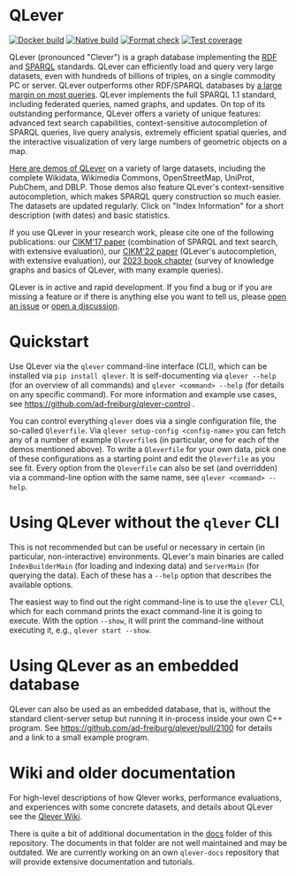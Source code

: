 # QLever

[![Docker build](https://github.com/ad-freiburg/QLever/actions/workflows/docker-publish.yml/badge.svg)](https://github.com/ad-freiburg/QLever/actions/workflows/docker-publish.yml)
[![Native build](https://github.com/ad-freiburg/qlever/actions/workflows/native-build.yml/badge.svg)](https://github.com/ad-freiburg/qlever/actions/workflows/native-build.yml)
[![Format check](https://github.com/ad-freiburg/qlever/actions/workflows/format-check.yml/badge.svg)](https://github.com/ad-freiburg/qlever/actions/workflows/format-check.yml)
[![Test coverage](https://codecov.io/github/ad-freiburg/qlever/branch/master/graph/badge.svg?token=OHcEh02rW0)](https://codecov.io/github/ad-freiburg/qlever)

QLever (pronounced "Clever") is a graph database implementing the
[RDF](https://www.w3.org/TR/rdf11-concepts/) and
[SPARQL](https://www.w3.org/TR/sparql11-overview/) standards. QLever can
efficiently load and query very large datasets, even with hundreds of billions
of triples, on a single commodity PC or server. QLever outperforms other RDF/SPARQL
databases by [a large margin on most queries](https://qlever.dev/evaluation).
QLever implements the full SPARQL 1.1 standard, including federated queries,
named graphs, and updates. On top of its outstanding performance, QLever offers
a variety of unique features: advanced text search capabilities,
context-sensitive autocompletion of SPARQL queries, live query analysis,
extremely efficient spatial queries, and the interactive visualization of very
large numbers of geometric objects on a map.

[Here are demos of QLever](http://qlever.cs.uni-freiburg.de) on a variety of
large datasets, including the complete Wikidata, Wikimedia Commons,
OpenStreetMap, UniProt, PubChem, and DBLP. Those demos also feature QLever's
context-sensitive autocompletion, which makes SPARQL query construction so much
easier. The datasets are updated regularly. Click on "Index Information" for a
short description (with dates) and basic statistics.

If you use QLever in your research work, please cite one of the following publications:
our [CIKM'17 paper](https://ad-publications.informatik.uni-freiburg.de/CIKM_qlever_BB_2017.pdf) (combination of SPARQL and text search, with extensive evaluation),
our [CIKM'22 paper](https://ad-publications.cs.uni-freiburg.de/CIKM_sparql_autocompletion_BKKKS_2022.pdf) (QLever's autocompletion, with extensive evaluation),
our [2023 book chapter](https://ad-publications.cs.uni-freiburg.de/CHAPTER_knowledge_graphs_BKKK_2023.pdf) (survey of knowledge graphs and basics of QLever, with many example queries).

QLever is in active and rapid development. If you find a bug or if you are
missing a feature or if there is anything else you want to tell us, please
[open an issue](https://github.com/ad-freiburg/qlever/issues) or [open a
discussion](https://github.com/ad-freiburg/qlever/discussions).

# Quickstart

Use QLever via the `qlever` command-line interface (CLI),  which can be
installed via `pip install qlever`. It is self-documenting via `qlever --help`
(for an overview of all commands) and `qlever <command> --help` (for details on
any specific command). For more information and example use cases, see
https://github.com/ad-freiburg/qlever-control .

You can control everything `qlever` does via a single configuration file, the
so-called `Qleverfile`. Via `qlever setup-config <config-name>` you can fetch
any of a number of example `Qleverfile`s (in particular, one for each of the
demos mentioned above). To write a `Qleverfile` for your own data, pick one of
these configurations as a starting point and edit the `Qleverfile` as you see
fit. Every option from the `Qleverfile` can also be set (and overridden) via
a command-line option with the same name, see `qlever <command> --help`.


# Using QLever without the `qlever` CLI

This is not recommended but can be useful or necessary in certain (in
particular, non-interactive) environments. QLever's main binaries are called
`IndexBuilderMain` (for loading and indexing data) and `ServerMain` (for
querying the data). Each of these has a `--help` option that describes the
available options.

The easiest way to find out the right command-line is to use the `qlever` CLI,
which for each command prints the exact command-line it is going to execute.
With the option `--show`, it will print the command-line without executing it,
e.g., `qlever start --show`.

# Using QLever as an embedded database

QLever can also be used as an embedded database, that is, without the standard
client-server setup but running it in-process inside your own C++ program.
See https://github.com/ad-freiburg/qlever/pull/2100 for details and a link to a
small example program.

# Wiki and older documentation

For high-level descriptions of how Qlever works, performance evaluations,
and experiences with some concrete datasets, and details about QLever see the
[Qlever Wiki](https://github.com/ad-freiburg/qlever/wiki).

There is quite a bit of additional documentation in the [docs](docs) folder of
this repository. The documents in that folder are not well maintained and may
be outdated. We are currently working on an own `qlever-docs` repository that
will provide extensive documentation and tutorials.
